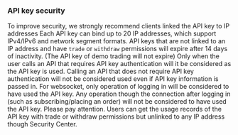 ### API key security
 To improve security, we strongly recommend clients linked the API key to IP addresses
Each API key can bind up to 20 IP addresses, which support IPv4/IPv6 and network segment formats.
 API keys that are not linked to an IP address and have `trade` or `withdraw` permissions will expire after 14 days of inactivity. (The API key of demo trading will not expire)
Only when the user calls an API that requires API key authentication will it be considered as the API key is used.
Calling an API that does not require API key authentication will not be considered used even if API key information is passed in.
For websocket, only operation of logging in will be considered to have used the API key. Any operation though the connection after logging in (such as subscribing/placing an order) will not be considered to have used the API key. Please pay attention.
Users can get the usage records of the API key with trade or withdraw permissions but unlinked to any IP address though Security Center.

